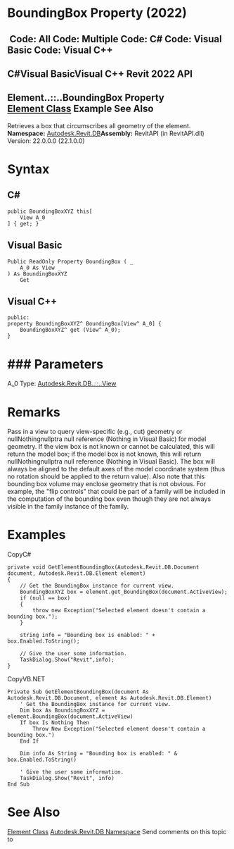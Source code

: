 # BoundingBox Property (2022)

﻿
 Code: All Code: Multiple Code: C# Code: Visual Basic Code: Visual C++   
---  
C#Visual BasicVisual C++
Revit 2022 API  
---  
Element..::..BoundingBox Property   
[Element Class](eb16114f-69ea-f4de-0d0d-f7388b105a16.md "Element Class") Example See Also  
---  
Retrieves a box that circumscribes all geometry of the element.
**Namespace:** [Autodesk.Revit.DB](87546ba7-461b-c646-cbb1-2cb8f5bff8b2.md "Autodesk.Revit.DB Namespace")**Assembly:** RevitAPI (in RevitAPI.dll) Version: 22.0.0.0 (22.1.0.0)
# Syntax
C#  
---  
```text
public BoundingBoxXYZ this[
	View A_0
] { get; }
```
  
Visual Basic  
---  
```text
Public ReadOnly Property BoundingBox ( _
	A_0 As View _
) As BoundingBoxXYZ
	Get
```
  
Visual C++  
---  
```text
public:
property BoundingBoxXYZ^ BoundingBox[View^ A_0] {
	BoundingBoxXYZ^ get (View^ A_0);
}
```
  
# ### Parameters
A_0
    Type: [Autodesk.Revit.DB..::..View](fb92a4e7-f3a7-ef14-e631-342179b18de9.md "View Class")
# Remarks
Pass in a view to query view-specific (e.g., cut) geometry or nullNothingnullptra null reference (Nothing in Visual Basic) for model geometry. If the view box is not known or cannot be calculated, this will return the model box; if the model box is not known, this will return nullNothingnullptra null reference (Nothing in Visual Basic). The box will always be aligned to the default axes of the model coordinate system (thus no rotation should be applied to the return value). Also note that this bounding box volume may enclose geometry that is not obvious. For example, the "flip controls" that could be part of a family will be included in the computation of the bounding box even though they are not always visible in the family instance of the family.
# Examples
CopyC#
```text
private void GetElementBoundingBox(Autodesk.Revit.DB.Document document, Autodesk.Revit.DB.Element element)
{
    // Get the BoundingBox instance for current view.
    BoundingBoxXYZ box = element.get_BoundingBox(document.ActiveView);
    if (null == box)
    {
        throw new Exception("Selected element doesn't contain a bounding box.");
    }

    string info = "Bounding box is enabled: " + box.Enabled.ToString();

    // Give the user some information.
    TaskDialog.Show("Revit",info);
}
```

CopyVB.NET
```text
Private Sub GetElementBoundingBox(document As Autodesk.Revit.DB.Document, element As Autodesk.Revit.DB.Element)
    ' Get the BoundingBox instance for current view.
    Dim box As BoundingBoxXYZ = element.BoundingBox(document.ActiveView)
    If box Is Nothing Then
        Throw New Exception("Selected element doesn't contain a bounding box.")
    End If

    Dim info As String = "Bounding box is enabled: " & box.Enabled.ToString()

    ' Give the user some information.
    TaskDialog.Show("Revit", info)
End Sub
```

# See Also
[Element Class](eb16114f-69ea-f4de-0d0d-f7388b105a16.md "Element Class")
[Autodesk.Revit.DB Namespace](87546ba7-461b-c646-cbb1-2cb8f5bff8b2.md "Autodesk.Revit.DB Namespace")
Send comments on this topic to 